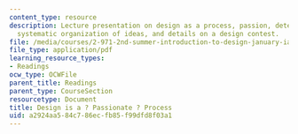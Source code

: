 ```yaml
---
content_type: resource
description: Lecture presentation on design as a process, passion, deterministic design,
  systematic organization of ideas, and details on a design contest.
file: /media/courses/2-971-2nd-summer-introduction-to-design-january-iap-2003/a2924aa584c786ecfb85f99dfd8f03a1_design_process.pdf
file_type: application/pdf
learning_resource_types:
- Readings
ocw_type: OCWFile
parent_title: Readings
parent_type: CourseSection
resourcetype: Document
title: Design is a ? Passionate ? Process
uid: a2924aa5-84c7-86ec-fb85-f99dfd8f03a1
---
```


